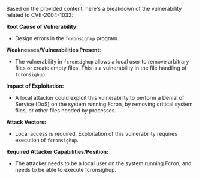 Based on the provided content, here's a breakdown of the vulnerability related to CVE-2004-1032:

**Root Cause of Vulnerability:**
- Design errors in the `fcronsighup` program.

**Weaknesses/Vulnerabilities Present:**
- The vulnerability in `fcronsighup` allows a local user to remove arbitrary files or create empty files. This is a vulnerability in the file handling of `fcronsighup`.

**Impact of Exploitation:**
- A local attacker could exploit this vulnerability to perform a Denial of Service (DoS) on the system running Fcron, by removing critical system files, or other files needed by processes.

**Attack Vectors:**
- Local access is required. Exploitation of this vulnerability requires execution of `fcronsighup`.

**Required Attacker Capabilities/Position:**
- The attacker needs to be a local user on the system running Fcron, and needs to be able to execute fcronsighup.